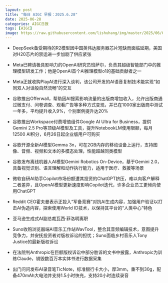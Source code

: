 ```yaml
---
layout: post
title: "每日 AIGC 早报：2025.6.28"
date: 2025-06-28
categories: AIGC日报
tags: [AIGC]
image: https://raw.githubusercontent.com/lishuhang/img/master/2025/06/0628-d.jpg
---
```


- DeepSeek备受期待的R2模型因中国英伟达服务器芯片短缺而面临延期，美国对H20芯片的禁运进一步加剧了供应紧张

- Meta已聘请极具影响力的OpenAI研究员班萨尔，负责其超级智能部门中的推理模型研发工作；他是OpenAI首个AI推理模型o1的基础贡献者之一

- Meta正就收购PlayAI进行深入谈判，该公司开发的AI语音复制技术能实现“如同双人对话般自然流畅”的交互

- 谷歌推出Offerwall，帮助因AI搜索影响流量的出版商增加收入，允许出版商通过微支付、问卷调查、观看广告等多种方式变现，并已在1000家出版商中测试一年多，平均提升收入9%，个别案例提升达20%

- 谷歌推出Workspace付费增值组件Google AI Ultra for Business，提供Gemini 2.5 Pro等顶级AI模型及工具，提升NotebookLM使用限额，每月12500 AI积分，6月26日起企业版用户可购买

- 谷歌开源全新AI模型Gemma 3n，可在2GB内存的移动设备上运行，支持图像、音频、视频和文本的多模态处理，性能超越同类模型

- 谷歌发布离线机器人AI模型Gemini Robotics On-Device，基于Gemini 2.0，具备视觉识别、语言理解和动作执行能力，适用于医疗、救援等场景

- 微软自研AI助手Copilot市场份额遭其投资的ChatGPT挤压，难以向客户解释二者差异，且OpenAI模型更新速度影响Copilot迭代，许多企业员工更倾向使用ChatGPT

- Reddit CEO霍夫曼表示正投入“军备竞赛”对抗AI生成内容，加强用户验证以打击AI伪造内容，探索使用World ID技术，以保持其平台的“人类中心”特色

- 亚马逊生成式AI副总裁瓦西·菲洛明离职

- Suno收购浏览器端AI音乐工作站WavTool，整合其音频编辑技术，意图提升竞争力，并安抚投资者对版权诉讼的担忧；Suno面临乡村音乐人Tony Justice的最新版权诉讼

- 在法院判Anthropic在巨额版权诉讼中部分胜诉的文书中披露，Anthropic为训练Claude，销毁数百万本实体书进行数据采集

- 出门问问发布AI录音笔TicNote，标准银行卡大小，厚3mm，重不到30g，配备470mAh大电池并支持1.5小时快充，支持20小时连续录音